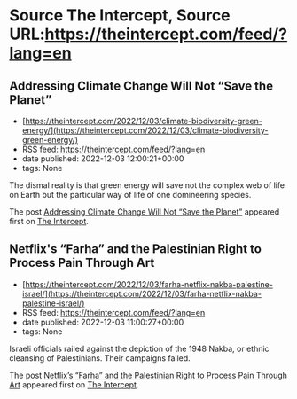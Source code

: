 # Source The Intercept, Source URL:https://theintercept.com/feed/?lang=en

## Addressing Climate Change Will Not “Save the Planet”
 - [https://theintercept.com/2022/12/03/climate-biodiversity-green-energy/](https://theintercept.com/2022/12/03/climate-biodiversity-green-energy/)
 - RSS feed: https://theintercept.com/feed/?lang=en
 - date published: 2022-12-03 12:00:21+00:00
 - tags: None

<p>The dismal reality is that green energy will save not the complex web of life on Earth but the particular way of life of one domineering species.</p>
<p>The post <a href="https://theintercept.com/2022/12/03/climate-biodiversity-green-energy/" rel="nofollow">Addressing Climate Change Will Not “Save the Planet”</a> appeared first on <a href="https://theintercept.com" rel="nofollow">The Intercept</a>.</p>

## Netflix's “Farha” and the Palestinian Right to Process Pain Through Art
 - [https://theintercept.com/2022/12/03/farha-netflix-nakba-palestine-israel/](https://theintercept.com/2022/12/03/farha-netflix-nakba-palestine-israel/)
 - RSS feed: https://theintercept.com/feed/?lang=en
 - date published: 2022-12-03 11:00:27+00:00
 - tags: None

<p>Israeli officials railed against the depiction of the 1948 Nakba, or ethnic cleansing of Palestinians. Their campaigns failed.</p>
<p>The post <a href="https://theintercept.com/2022/12/03/farha-netflix-nakba-palestine-israel/" rel="nofollow">Netflix&#8217;s “Farha” and the Palestinian Right to Process Pain Through Art</a> appeared first on <a href="https://theintercept.com" rel="nofollow">The Intercept</a>.</p>
